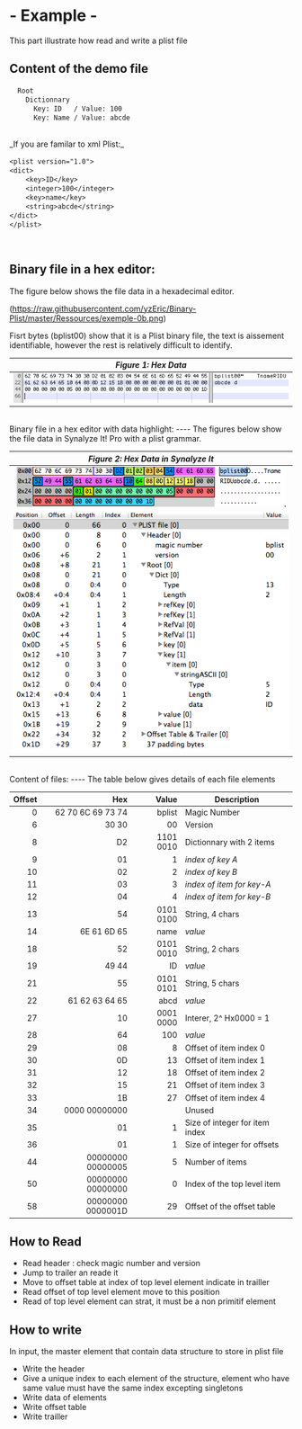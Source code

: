 # - Example -

This part illustrate how read and write a plist file

Content of the demo file
----

```
  Root
    Dictionnary
      Key: ID   / Value: 100
      Key: Name / Value: abcde
```


</br>
_If you are familar to xml Plist:_  

```
<plist version="1.0">
<dict>
	<key>ID</key>
	<integer>100</integer>
	<key>name</key>
	<string>abcde</string>
</dict>
</plist>
```



</br>

Binary file in a hex editor:
----
The figure below shows the file data in a hexadecimal editor.


(https://raw.githubusercontent.com/yzEric/Binary-Plist/master/Ressources/exemple-0b.png)


Fisrt bytes (bplist00) show that it is a Plist binary file, the text is aissement identifiable, however the rest is relatively difficult to identify.

| _Figure 1: Hex Data_     |
| :----------------------: |
| ![exemple-b]             |



[exemple-b]: https://raw.githubusercontent.com/yzEric/Binary-Plist/master/Ressources/exemple-0b.png



</br>
Binary file in a hex editor with data highlight:
----
The figures below show the file data in Synalyze It! Pro with a plist grammar.   

| _Figure 2: Hex Data in Synalyze It_     |
| :-------------------------------------: |
| ![exemple-a]                            |
| ![exemple-c]                            |

[exemple-a]: https://raw.githubusercontent.com/yzEric/Binary-Plist/master/Ressources/exemple-0a.png

[exemple-c]: https://raw.githubusercontent.com/yzEric/Binary-Plist/master/Ressources/exemple-0c.png

</br>
Content of files:
----
The table below gives details of each file elements

Offset | Hex               | Value     | Description
------:|-----------------: |----------:|-------------------
     0 | 62 70 6C 69 73 74 |    bplist | Magic Number
     6 |             30 30 |        00 | Version 
     8 |                D2 | 1101 0010 | Dictionnary with 2 items
     9 |                01 |         1 |  _index of key A_
    10 |                02 |         2 |  _index of key B_
    11 |                03 |         3 |  _index of item for key-A_
    12 |                04 |         4 |  _index of item for key-B_
    13 |                54 | 0101 0100 | String, 4 chars
    14 |       6E 61 6D 65 |      name |  _value_
    18 |                52 | 0101 0010 | String, 2 chars
    19 |             49 44 |        ID |  _value_
    21 |                55 | 0101 0101 | String, 5 chars 
    22 |    61 62 63 64 65 |      abcd |  _value_
    27 |                10 | 0001 0000 | Interer, 2^ Hx0000 = 1
    28 |                64 |       100 |  _value_
    29 |                08 |         8 | Offset of item index 0
    30 |                0D |        13 | Offset of item index 1
    31 |                12 |        18 | Offset of item index 2
    32 |                15 |        21 | Offset of item index 3
    33 |                1B |        27 | Offset of item index 4
    34 |     0000 00000000 |           | Unused
    35 |                01 |         1 | Size of integer for item index
    36 |                01 |         1 | Size of integer for offsets      
    44 | 00000000 00000005 |         5 | Number of items
    50 | 00000000 00000000 |         0 | Index of the top level item
    58 | 00000000 0000001D |        29 | Offset of the offset table 






## How to Read 

 * Read header : check magic number and version
 * Jump to trailer an reade it
 * Move to offset table at index of top level  element indicate in trailler
 * Read offset of top level element move to this position
 * Read of top level element can strat, it must be a non primitif element


## How to write 
In input, the master element that contain data structure to store in plist file

 * Write the header  
 * Give a unique index to each element of the structure, element who have same value must have the same index excepting singletons  
 * Write data of elements  
 * Write offset table  
 * Write trailler




